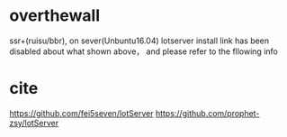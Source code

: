 # overthewall
ssr+(ruisu/bbr),  on sever(Unbuntu16.04)
lotserver install link has been disabled about what shown above， and please refer to the fllowing info

# cite
https://github.com/fei5seven/lotServer
https://github.com/prophet-zsy/lotServer
